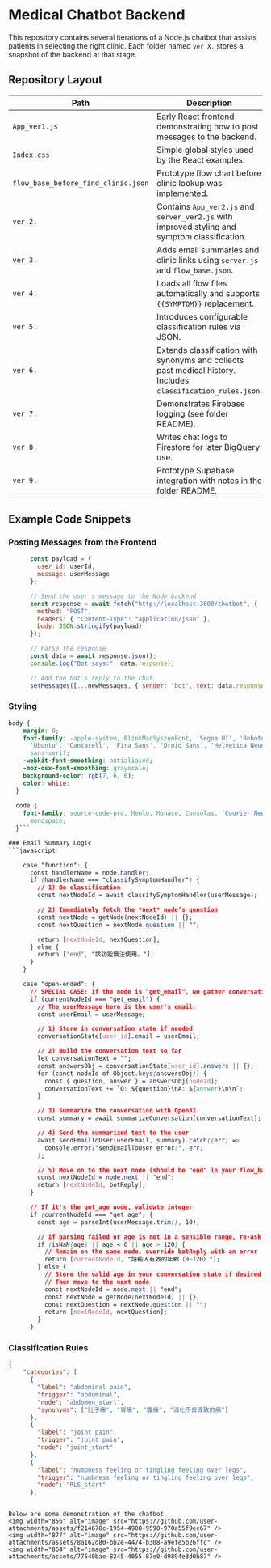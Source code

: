 # Medical Chatbot Backend

This repository contains several iterations of a Node.js chatbot that assists patients in selecting the right clinic. Each folder named `ver X.` stores a snapshot of the backend at that stage.

## Repository Layout

| Path | Description |
| ---- | ----------- |
| `App_ver1.js` | Early React frontend demonstrating how to post messages to the backend. |
| `Index.css` | Simple global styles used by the React examples. |
| `flow_base_before_find_clinic.json` | Prototype flow chart before clinic lookup was implemented. |
| `ver 2.` | Contains `App_ver2.js` and `server_ver2.js` with improved styling and symptom classification. |
| `ver 3.` | Adds email summaries and clinic links using `server.js` and `flow_base.json`. |
| `ver 4.` | Loads all flow files automatically and supports `{{SYMPTOM}}` replacement. |
| `ver 5.` | Introduces configurable classification rules via JSON. |
| `ver 6.` | Extends classification with synonyms and collects past medical history. Includes `classification_rules.json`. |
| `ver 7.` | Demonstrates Firebase logging (see folder README). |
| `ver 8.` | Writes chat logs to Firestore for later BigQuery use. |
| `ver 9.` | Prototype Supabase integration with notes in the folder README. |

## Example Code Snippets

### Posting Messages from the Frontend
```javascript
      const payload = {
        user_id: userId,
        message: userMessage
      };

      // Send the user's message to the Node backend
      const response = await fetch("http://localhost:3000/chatbot", {
        method: "POST",
        headers: { "Content-Type": "application/json" },
        body: JSON.stringify(payload)
      });

      // Parse the response
      const data = await response.json();
      console.log("Bot says:", data.response);

      // Add the bot's reply to the chat
      setMessages([...newMessages, { sender: "bot", text: data.response }]);
```

### Styling
```css
body {
    margin: 0;
    font-family: -apple-system, BlinkMacSystemFont, 'Segoe UI', 'Roboto', 'Oxygen',
      'Ubuntu', 'Cantarell', 'Fira Sans', 'Droid Sans', 'Helvetica Neue',
      sans-serif;
    -webkit-font-smoothing: antialiased;
    -moz-osx-font-smoothing: grayscale;
    background-color: rgb(7, 6, 6);
    color: white;
  }
  
  code {
    font-family: source-code-pro, Menlo, Monaco, Consolas, 'Courier New',
      monospace;
  }```

### Email Summary Logic
```javascript

    case "function": {
      const handlerName = node.handler;
      if (handlerName === "classifySymptomHandler") {
        // 1) Do classification
        const nextNodeId = await classifySymptomHandler(userMessage);

        // 2) Immediately fetch the *next* node’s question
        const nextNode = getNode(nextNodeId) || {};
        const nextQuestion = nextNode.question || "";

        return [nextNodeId, nextQuestion];
      } else {
        return ["end", "該功能無法使用。"];
      }
    }

    case "open-ended": {
      // SPECIAL CASE: If the node is "get_email", we gather conversation, summarize, and email
      if (currentNodeId === "get_email") {
        // The userMessage here is the user's email.
        const userEmail = userMessage;

        // 1) Store in conversation state if needed
        conversationState[user_id].email = userEmail;

        // 2) Build the conversation text so far
        let conversationText = "";
        const answersObj = conversationState[user_id].answers || {};
        for (const nodeId of Object.keys(answersObj)) {
          const { question, answer } = answersObj[nodeId];
          conversationText += `Q: ${question}\nA: ${answer}\n\n`;
        }

        // 3) Summarize the conversation with OpenAI
        const summary = await summarizeConversation(conversationText);

        // 4) Send the summarized text to the user
        await sendEmailToUser(userEmail, summary).catch((err) =>
          console.error("sendEmailToUser error:", err)
        );

        // 5) Move on to the next node (should be "end" in your flow_base.json)
        const nextNodeId = node.next || "end";
        return [nextNodeId, botReply];
      }

      // If it's the get_age node, validate integer
      if (currentNodeId === "get_age") {
        const age = parseInt(userMessage.trim(), 10);

        // If parsing failed or age is not in a sensible range, re-ask
        if (isNaN(age) || age < 0 || age > 120) {
          // Remain on the same node, override botReply with an error
          return [currentNodeId, "請輸入有效的年齡（0~120）"];
        } else {
          // Store the valid age in your conversation state if desired
          // Then move to the next node
          const nextNodeId = node.next || "end";
          const nextNode = getNode(nextNodeId) || {};
          const nextQuestion = nextNode.question || "";
          return [nextNodeId, nextQuestion];
        }
      }
```

### Classification Rules
```json
{
    "categories": [
      {
        "label": "abdominal pain",
        "trigger": "abdominal",         
        "node": "abdomen_start",
        "synonyms": ["肚子痛", "胃痛", "腹痛", "消化不良導致的痛"]
      },
      {
        "label": "joint pain",
        "trigger": "joint pain",
        "node": "joint_start"
      },
      {
        "label": "numbness feeling or tingling feeling over legs",
        "trigger": "numbness feeling or tingling feeling over legs",
        "node": "RLS_start"
      },
```
```

Below are some demonstration of the chatbot
<img width="856" alt="image" src="https://github.com/user-attachments/assets/f214678c-1954-4908-9590-970a55f9ec67" />
<img width="877" alt="image" src="https://github.com/user-attachments/assets/8a162d80-bb2e-4474-b308-a9efe5b26ffc" />
<img width="864" alt="image" src="https://github.com/user-attachments/assets/77540bae-8245-4055-87e0-d9894e3d0b87" />

